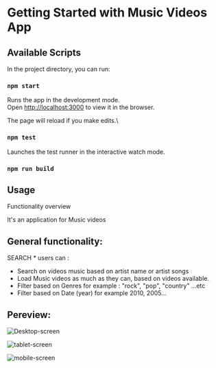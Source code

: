 # Getting Started with Music Videos App

## Available Scripts

In the project directory, you can run:

### `npm start`

Runs the app in the development mode.\
Open [http://localhost:3000](http://localhost:3000) to view it in the browser.

The page will reload if you make edits.\


### `npm test`

Launches the test runner in the interactive watch mode.

### `npm run build`



## Usage

Functionality overview

It's an application for Music videos 

## General functionality:

SEARCH * users can :
- Search on videos music based on artist name or artist songs 
- Load Music videos as much as they can,  based on videos available.
- Filter based on Genres for example : "rock", "pop", "country" ...etc
- Filter based on Date (year) for example 2010, 2005...



## Pereview:

![Desktop-screen]('./src/assets/desktop-screen/desktop-screen.png')



![tablet-screen]('./src/assets/tablet-sceen/tablet-screen.png')



![mobile-screen]('./src/assets/mobile-screen/mobile-screen.png')
